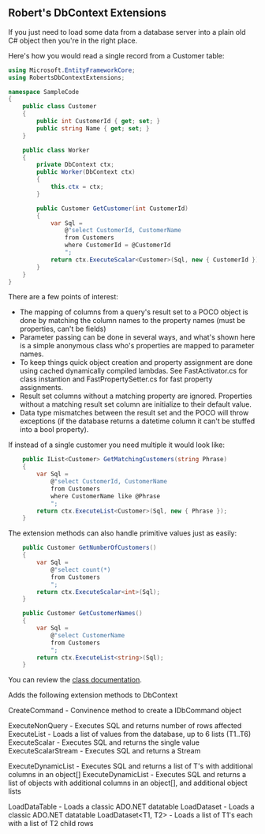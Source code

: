 ## Robert's DbContext Extensions

If you just need to load some data from a database server into
a plain old C# object then you're in the right place.

Here's how you would read a single record from a Customer table:

```C#
using Microsoft.EntityFrameworkCore;
using RobertsDbContextExtensions;

namespace SampleCode
{
    public class Customer
    {
        public int CustomerId { get; set; }
        public string Name { get; set; }
    }

    public class Worker
    {
        private DbContext ctx;
        public Worker(DbContext ctx)
        {
            this.ctx = ctx;
        }

        public Customer GetCustomer(int CustomerId)
        {
            var Sql =
                @"select CustomerId, CustomerName
                from Customers    
                where CustomerId = @CustomerId
                ";
            return ctx.ExecuteScalar<Customer>(Sql, new { CustomerId });
        }
    }
}
```

There are a few points of interest:

- The mapping of columns from a query's result set to a POCO object is done by matching the column names to the property names (must be properties, can't be fields)
- Parameter passing can be done in several ways, and what's shown here is a simple anonymous class who's properties are mapped to parameter names.
- To keep things quick object creation and property assignment are done using cached dynamically compiled lambdas. See FastActivator.cs for class instantion and FastPropertySetter.cs for fast property assignments.
- Result set columns without a matching property are ignored. Properties without a matching result set column are initialize to their default value.
- Data type mismatches between the result set and the POCO will throw exceptions (if the database returns a datetime column it can't be stuffed into a bool property).
 
If instead of a single customer you need multiple it would look like:

```c#
    public IList<Customer> GetMatchingCustomers(string Phrase)
    {
        var Sql =
            @"select CustomerId, CustomerName
            from Customers    
            where CustomerName like @Phrase
            ";
        return ctx.ExecuteList<Customer>(Sql, new { Phrase });
    }
```

The extension methods can also handle primitive values just as easily:

```c#
    public Customer GetNumberOfCustomers()
    {
        var Sql =
            @"select count(*)
            from Customers    
            ";
        return ctx.ExecuteScalar<int>(Sql);
    }

    public Customer GetCustomerNames()
    {
        var Sql =
            @"select CustomerName
            from Customers    
            ";
        return ctx.ExecuteList<string>(Sql);
    }
```


You can review the [class documentation](https://rmacfadyen.github.io/RobertsDbContextExtensions/docs/DbContextExtensions).


Adds the following extension methods to DbContext

CreateCommand - Convinence method to create a IDbCommand object

ExecuteNonQuery - Executes SQL and returns number of rows affected
ExecuteList<T> - Loads a list of values from the database, up to 6 lists (T1..T6)
ExecuteScalar<T> - Executes SQL and returns the single value
ExecuteScalarStream - Executes SQL and returns a Stream 

ExecuteDynamicList<T> - Executes SQL and returns a list of T's with additional columns in an object[]
ExecuteDynamicList - Executes SQL and returns a list of objects with additional columns in an object[], and additional object lists

LoadDataTable - Loads a classic ADO.NET datatable
LoadDataset - Loads a classic ADO.NET datatable
LoadDataset<T1, T2> - Loads a list of T1's each with a list of T2 child rows